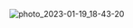 ![photo_2023-01-19_18-43-20](https://user-images.githubusercontent.com/76884936/213504634-42b17000-91bb-4e67-8c2c-02b330543185.jpg)
